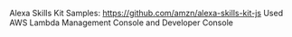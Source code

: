 Alexa Skills Kit Samples: https://github.com/amzn/alexa-skills-kit-js
Used AWS Lambda Management Console and Developer Console
